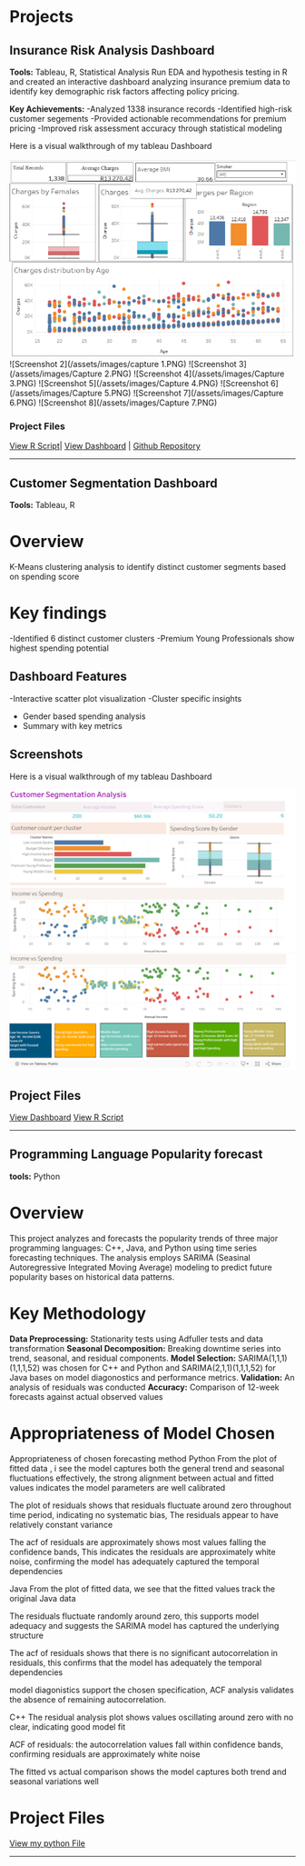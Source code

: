 # Projects

## Insurance Risk Analysis Dashboard
**Tools:** Tableau, R, Statistical Analysis
Run EDA and hypothesis testing in R and created  an interactive dashboard analyzing insurance premium data to identify key demographic risk factors affecting policy pricing.

**Key Achievements:**
-Analyzed 1338 insurance records
-Identified high-risk customer segements
-Provided actionable recommendations for premium pricing
-Improved risk assessment accuracy through statistical modeling

Here is a visual walkthrough of my tableau Dashboard

![Screenshot 1](/assets/images/Capture.PNG)
![Screenshot 2](/assets/images/capture 1.PNG)
![Screenshot 3](/assets/images/Capture 2.PNG)
![Screenshot 4](/assets/images/Capture 3.PNG)
![Screenshot 5](/assets/images/Capture 4.PNG)
![Screenshot 6](/assets/images/Capture 5.PNG)
![Screenshot 7](/assets/images/Capture 6.PNG)
![Screenshot 8](/assets/images/Capture 7.PNG)

### Project Files

[View R Script](https://github.com/chidozinyakatira/chidozinyakatira/blob/main/Project%201.R)|
[View Dashboard](https://public.tableau.com/views/HealthInsurancedashboard/Dashboard1?:language=en-US&publish=yes&:sid=&:redirect=auth&:display_count=n&:origin=viz_share_link) | [Github Repository](#)

---

## Customer Segmentation Dashboard
**Tools:** Tableau, R
# Overview
K-Means clustering analysis to identify distinct customer segments based on spending score
# Key findings
-Identified 6 distinct customer clusters
-Premium Young Professionals show highest spending potential
## Dashboard Features
-Interactive scatter plot visualization
-Cluster specific insights
- Gender based spending analysis
- Summary with key metrics

## Screenshots
Here is a visual walkthrough of my tableau Dashboard

![Screenshot 1](/assets/images/Dashboard1.png)
![Screenshot 2](/assets/images/Dashboard2.png)

## Project Files
[View Dashboard](https://public.tableau.com/views/KmeansClustering_17543408802920/Dashboard2?:language=en-US&:sid=&:redirect=auth&:display_count=n&:origin=viz_share_link)
[View R Script](https://github.com/chidozinyakatira/chidozinyakatira/blob/main/Kmeans%20Clustering.R)

---

## Programming Language Popularity forecast
**tools:** Python
# Overview
This project analyzes and forecasts the popularity trends of three major programming languages: C++, Java, and Python using time series forecasting techniques. The analysis employs SARIMA (Seasinal Autoregressive Integrated Moving Average) modeling to predict future popularity bases on historical data patterns.
# Key Methodology
**Data Preprocessing:** Stationarity tests using Adfuller tests and data transformation
**Seasonal Decomposition:** Breaking downtime series into trend, seasonal, and residual components.
**Model Selection:** SARIMA(1,1,1)(1,1,1,52) was chosen for C++ and Python and SARIMA(2,1,1)(1,1,1,52) for Java bases on model diagonostics and performance metrics.
**Validation:** An analysis of residuals was conducted
**Accuracy:** Comparison of 12-week forecasts against actual observed values
# Appropriateness of Model Chosen
Appropriateness of chosen forecasting method
Python
From the plot of fitted data , i see the model captures both the general trend and seasonal fluctuations effectively, the strong alignment between actual and fitted values indicates the model parameters are well calibrated

The plot of residuals shows that residuals fluctuate around zero throughout time period, indicating no systematic bias, The residuals appear to have relatively constant variance

The acf of residuals are approximately shows most values falling the confidence bands, This indicates the residuals are approximately white noise, confirming the model has adequately captured the temporal dependencies

Java
From the plot of fitted data, we see that the fitted values track the original Java data

The residuals fluctuate randomly around zero, this supports model adequacy and suggests the SARIMA model has captured the underlying structure

The acf of residuals shows that there is no significant autocorrelation in residuals, this confirms that the model has adequately the temporal dependencies

model diagonistics support the chosen specification, ACF analysis validates the absence of remaining autocorrelation.

C++
The residual analysis plot shows values oscillating around zero with no clear, indicating good model fit

ACF of residuals: the autocorrelation values fall within confidence bands, confirming residuals are approximately white noise

The fitted vs actual comparison shows the model captures both trend and seasonal variations well

# Project Files
[View my python File](https://github.com/chidozinyakatira/chidozinyakatira/blob/main/_Project%201%20(5).ipynb)

---
  


